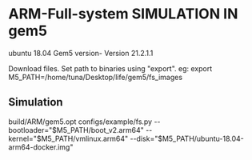 # ARM-Full-system SIMULATION IN gem5
 ubuntu 18.04
 Gem5 version- Version 21.2.1.1
 
 Download files. Set path to binaries using "export".
 eg: export M5_PATH=/home/tuna/Desktop/life/gem5/fs_images

Simulation
--------------------------

 build/ARM/gem5.opt configs/example/fs.py 
 --bootloader="$M5_PATH/boot_v2.arm64"
 --kernel="$M5_PATH/vmlinux.arm64" 
 --disk="$M5_PATH/ubuntu-18.04-arm64-docker.img"
